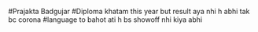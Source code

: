 #Prajakta Badgujar
#Diploma khatam this year but result aya nhi h abhi tak bc corona 
#language to bahot ati h bs showoff nhi kiya abhi